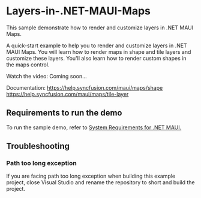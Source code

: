 # Layers-in-.NET-MAUI-Maps
This sample demonstrate how to render and customize layers in .NET MAUI Maps.

A quick-start example to help you to render and customize layers in .NET MAUI Maps. You will learn how to render maps in shape and tile layers and customize these layers. You'll also learn how to render custom shapes in the maps control. 

Watch the video: Coming soon...

Documentation: https://help.syncfusion.com/maui/maps/shape
https://help.syncfusion.com/maui/maps/tile-layer 

## <a name="requirements-to-run-the-demo"></a>Requirements to run the demo ##

To run the sample demo, refer to [System Requirements for .NET MAUI.](https://help.syncfusion.com/maui/system-requirements)

## <a name="troubleshooting"></a>Troubleshooting ##
### Path too long exception
If you are facing path too long exception when building this example project, close Visual Studio and rename the repository to short and build the project.
